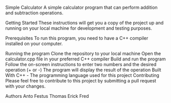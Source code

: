 Simple Calculator
A simple calculator program that can perform addition and subtraction operations.

Getting Started
These instructions will get you a copy of the project up and running on your local machine for development and testing purposes.

Prerequisites
To run this program, you need to have a C++ compiler installed on your computer.

Running the program
Clone the repository to your local machine
Open the calculator.cpp file in your preferred C++ compiler
Build and run the program
Follow the on-screen instructions to enter two numbers and the desired operation (+ or -)
The program will display the result of the operation
Built With
C++ - The programming language used for this project
Contributing
Please feel free to contribute to this project by submitting a pull request with your changes.

Authors
Anto
Festus
Thomas
Erick
Fred
